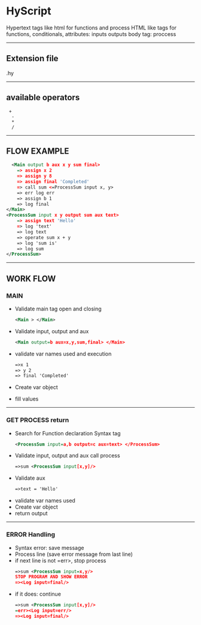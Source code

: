 # HyScript
Hypertext tags like html for functions and process
HTML like tags for functions, conditionals, attributes: inputs outputs
body tag: proccess
***
## Extension file
.hy
***
## available operators
```
 +  
  -  
  *  
  /
```
***
## FLOW EXAMPLE
``` xml
  <Main output b aux x y sum final>
    => assign x 2
    => assign y 8
    => assign final 'Completed'
    => call sum <=ProcessSum input x, y>
    => err log err
    => assign b 1
    => log final
</Main>
<ProcessSum input x y output sum aux text>
    => assign text 'Hello'
    => log 'text'
    => log text
    => operate sum x + y
    => log 'sum is' 
    => log sum
</ProcessSum>
```
***
## WORK FLOW 
### MAIN

- Validate main tag open and closing

    ``` xml
    <Main > </Main>
    ```
- Validate input, output and aux
    ``` xml
    <Main output=b aux=x,y,sum,final> </Main>
    ```
- validate var names used and execution
    ``` xml
    =>x 1
    => y 2
    => final 'Completed'
    ```
- Create var object
- fill values
___
### GET PROCESS return 
- Search for Function  declaration Syntax tag
    ``` xml
    <ProcessSum input=a,b output=c aux=text> </ProcessSum>
    ```
- Validate input, output and aux call process
    ``` xml
    =>sum <ProcessSum input[x,y]/>
    ```
- Validate aux
    ``` xml
    =>text = 'Hello'
    ```
- validate var names used
- Create var object
- return output 
____
### ERROR Handling
- Syntax error: save message
- Process line (save error message from last line)
- if next line is not =err>, stop process
    ``` xml
    =>sum <ProcessSum input=x,y/>
    STOP PROGRAM AND SHOW ERROR
    =><Log input=final/>
    ```
- if it does: continue
    ``` xml
    =>sum <ProcessSum input[x,y]/>
    =err><Log input=err/>
    =><Log input=final/>
    ```
    